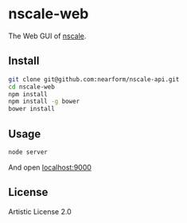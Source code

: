 
# nscale-web

The Web GUI of [nscale](http://github.com/nearform/nscale).

Install
------

```sh
git clone git@github.com:nearform/nscale-api.git
cd nscale-web
npm install
npm install -g bower
bower install
```

Usage
-----

```sh
node server
```

And open [localhost:9000](http://localhost:9000)

License
-------

Artistic License 2.0


